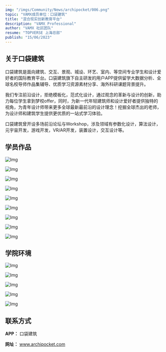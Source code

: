 ```yaml
---
img: "/imgs/Community/News/archipocket/006.png"
topic: "VAMX成员单位：口袋建筑"
title: "混合现实创新教育平台"
description: "VAMX Professional"
author: "VAMX 社区团队"
resume: "TOPVERSE 上海总部"
publish: "15/06/2023"
---
```


<h2>关于口袋建筑</h2>

口袋建筑是面向建筑、交互、景观、城设、环艺、室内、等空间专业学生和设计爱好者的国际教育平台。口袋建筑旗下自主研发的用户APP提供留学大数据分析、全球名校导师作品集辅导、优质学习资源素材分享、海外科研课题背景提升。

我们专注前沿设计，拒绝模板化，范式化设计，通过观念的革新与设计的创新，助力每位学生拿到梦校offer，同时，为新一代年轻建筑师和设计爱好者提供独特的视角，为青年设计师带来更多全球最新最前沿的设计理念！挖掘全球杰出的老师，为设计师和建筑学生提供更优质的一站式学习体验。

口袋建筑曾开设多场前沿论坛与Workshop，涉及领域有参数化设计，算法设计，元宇宙开发，游戏开发，VR/AR开发，装置设计，交互设计等。 

<h2>学员作品</h2>

<p align="center"> 

![Img](/imgs/Community/News/archipocket/002.png) 

![Img](/imgs/Community/News/archipocket/003.png) 

![Img](/imgs/Community/News/archipocket/004.png) 

![Img](/imgs/Community/News/archipocket/005.png) 

![Img](/imgs/Community/News/archipocket/006.png) 

![Img](/imgs/Community/News/archipocket/007.png) 

![Img](/imgs/Community/News/archipocket/008.png) 

![Img](/imgs/Community/News/archipocket/009.png) 

![Img](/imgs/Community/News/archipocket/010.png) 

</p>

<h2>学院环境</h2> 

<p align="center">  

![Img](/imgs/Community/News/archipocket/011.png) 

![Img](/imgs/Community/News/archipocket/012.png) 

![Img](/imgs/Community/News/archipocket/013.png) 

![Img](/imgs/Community/News/archipocket/014.png) 

![Img](/imgs/Community/News/archipocket/015.png) 

</p> 

<h2>联系方式</h2> 

**APP：**
口袋建筑  

**网址：**
www.archipocket.com 

